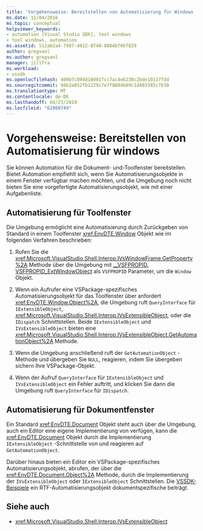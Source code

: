 ```yaml
---
title: 'Vorgehensweise: Bereitstellen von Automatisierung für Windows | Microsoft-Dokumentation'
ms.date: 11/04/2016
ms.topic: conceptual
helpviewer_keywords:
- automation [Visual Studio SDK], tool windows
- tool windows, automation
ms.assetid: 512ab2a4-7987-4912-8f40-8804bf66f829
author: gregvanl
ms.author: gregvanl
manager: jillfra
ms.workload:
- vssdk
ms.openlocfilehash: 400b7c89dd10d01fcc7ac4eb238c2bde10117fdd
ms.sourcegitcommit: 94b3a052fb1229c7e7f8804b09c1d403385c7630
ms.translationtype: MT
ms.contentlocale: de-DE
ms.lasthandoff: 04/23/2019
ms.locfileid: "62860749"
---
```

# <a name="how-to-provide-automation-for-windows"></a>Vorgehensweise: Bereitstellen von Automatisierung für windows

Sie können Automation für die Dokument- und-Toolfenster bereitstellen. Bietet Automation empfiehlt sich, wenn Sie Automatisierungsobjekte in einem Fenster verfügbar machen möchten, und die Umgebung noch nicht bieten Sie eine vorgefertigte Automatisierungsobjekt, wie mit einer Aufgabenliste.

## <a name="automation-for-tool-windows"></a>Automatisierung für Toolfenster

Die Umgebung ermöglicht eine Automatisierung durch Zurückgeben von Standard in einem Toolfenster <xref:EnvDTE.Window> Objekt wie im folgenden Verfahren beschrieben:

1. Rufen Sie die <xref:Microsoft.VisualStudio.Shell.Interop.IVsWindowFrame.GetProperty%2A> Methode über die Umgebung mit [__VSFPROPID. VSFPROPID_ExtWindowObject](<xref:Microsoft.VisualStudio.Shell.Interop.__VSFPROPID.VSFPROPID_ExtWindowObject>) als `VSFPROPID` Parameter, um die `Window` Objekt.

2. Wenn ein Aufrufer eine VSPackage-spezifisches Automatisierungsobjekt für das Toolfenster über anfordert <xref:EnvDTE.Window.Object%2A>, die Umgebung ruft `QueryInterface` für `IExtensibleObject`, <xref:Microsoft.VisualStudio.Shell.Interop.IVsExtensibleObject>, oder die `IDispatch` Schnittstellen. Beide `IExtensibleObject` und `IVsExtensibleObject` bieten eine <xref:Microsoft.VisualStudio.Shell.Interop.IVsExtensibleObject.GetAutomationObject%2A> Methode.

3. Wenn die Umgebung anschließend ruft der `GetAutomationObject` -Methode und übergeben Sie `NULL`, reagieren, indem Sie übergeben sichern Ihre VSPackage-Objekt.

4. Wenn der Aufruf `QueryInterface` für `IExtensibleObject` und `IVsExtensibleObject` ein Fehler auftritt, und klicken Sie dann die Umgebung ruft `QueryInterface` für `IDispatch`.

## <a name="automation-for-document-windows"></a>Automatisierung für Dokumentfenster

Ein Standard <xref:EnvDTE.Document> Objekt steht auch über die Umgebung, auch ein Editor eine eigene Implementierung von verfügen, kann die <xref:EnvDTE.Document> Objekt durch die Implementierung `IExtensibleObject` -Schnittstelle von und reagieren auf `GetAutomationObject`.

Darüber hinaus bieten ein Editor ein VSPackage-spezifisches Automatisierungsobjekt, abrufen, der über die <xref:EnvDTE.Document.Object%2A> Methode, durch die Implementierung der `IVsExtensibleObject` oder `IExtensibleObject` Schnittstellen. Die [VSSDK-Beispiele](https://aka.ms/vs2015sdksamples) ein RTF-Automatisierungsobjekt dokumentspezifische beiträgt.

## <a name="see-also"></a>Siehe auch

- <xref:Microsoft.VisualStudio.Shell.Interop.IVsExtensibleObject>